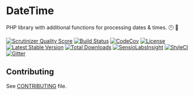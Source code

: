 # DateTime

PHP library with additional functions for processing dates & times. :clock12: :calendar:

[![Scrutinizer Quality Score](https://img.shields.io/scrutinizer/g/fre5h/datetime-php.svg?style=flat-square)](https://scrutinizer-ci.com/g/fre5h/datetime-php/)
[![Build Status](https://img.shields.io/travis/fre5h/datetime-php.svg?style=flat-square)](https://travis-ci.org/fre5h/datetime-php)
[![CodeCov](https://img.shields.io/codecov/c/github/fre5h/datetime-php.svg?style=flat-square)](https://codecov.io/github/fre5h/datetime-php)
[![License](https://img.shields.io/packagist/l/fresh/datetime-php.svg?style=flat-square)](https://packagist.org/packages/fresh/datetime-php)
[![Latest Stable Version](https://img.shields.io/packagist/v/fresh/datetime-php.svg?style=flat-square)](https://packagist.org/packages/fresh/datetime-php)
[![Total Downloads](https://img.shields.io/packagist/dt/fresh/datetime-php.svg?style=flat-square)](https://packagist.org/packages/fresh/datetime-php)
[![SensioLabsInsight](https://img.shields.io/sensiolabs/i/db89d80a-14af-4ae3-9a18-42accac9ff98.svg?style=flat-square)](https://insight.sensiolabs.com/projects/db89d80a-14af-4ae3-9a18-42accac9ff98)
[![StyleCI](https://styleci.io/repos/190854938/shield?style=flat-square)](https://styleci.io/repos/190854938)
[![Gitter](https://img.shields.io/badge/gitter-join%20chat-brightgreen.svg?style=flat-square)](https://gitter.im/fre5h/datetime-php)

## Contributing

See [CONTRIBUTING](https://github.com/fre5h/datetime-php/blob/master/.github/CONTRIBUTING.md) file.
